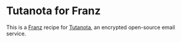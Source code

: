 # Tutanota for Franz

This is a [Franz](https://meetfranz.com/) recipe for [Tutanota](https://tutanota.com/), an encrypted open-source email service. 

<!--
For the time being there seems to be a backlog on plugin acceptance into the official Franz repository, so you must install this binary as a dev plugin. It is production ready and I use it daily. For that reason, I will update it if anything breaks.


If you would like to track the issue for inclusion into the central repository, [you may do so here](https://github.com/meetfranz/plugins/issues/50).

## Installation

1. Download the [release binary](https://github.com/brianjohnhanna/mightytext-franz-recipe/archive/master.zip).
2. Open the Franz Plugins folder on your machine (note that this `dev` directory may not exist yet, and you may need to create it):
    * Mac: `~/Library/Application Support/Franz/recipes/dev/`
    * Windows: `%appdata%/Franz/recipes/dev/`
    * Linux: `~/.config/Franz/recipes/dev`
3. Copy the `mightytext-franz-recipe-master` folder into the plugins directory (you may rename the directory if you wish)
4. Reload Franz (under the "View" menu)
5. If you still don't see the service, check the Services menu (under the cog wheel) to ensure "Enable Service" is turned on.
-->
